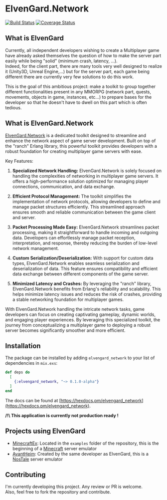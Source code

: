# ElvenGard.Network

<!-- MDOC !-->

[![Build Status](https://github.com/ImNotAVirus/elvengard_network/actions/workflows/elixir.yml/badge.svg?branch=main)](https://github.com/ImNotAVirus/elvengard_network/actions/workflows/elixir.yml)
[![Coverage Status](https://coveralls.io/repos/github/ImNotAVirus/elvengard_network/badge.svg?branch=main)](https://coveralls.io/github/ImNotAVirus/elvengard_network?branch=main)

## What is ElvenGard

Currently, all independent developers wishing to create a Multiplayer game have already asked themselves the question of how to make the server part easily while being "solid" (minimum crash, latency, ...).  
Indeed, for the client part, there are many tools very well designed to realize it (Unity3D, Unreal Engine,...) but for the server part, each game being different there are currently very few solutions to do this work.

This is the goal of this ambitious project: make a toolkit to group together different functionalities present in any MMORPG (network part, quests, movements, objects in game, instances, etc...) to prepare bases for the developer so that he doesn't have to dwell on this part which is often tedious.

## What is ElvenGard.Network

[ElvenGard.Network](https://github.com/ImNotAVirus/elvengard_network) is a dedicated toolkit designed to streamline and enhance the network aspect of game server development. Built on top of the "ranch" Erlang library, this powerful toolkit provides developers with a robust foundation for creating multiplayer game servers with ease.

Key Features:

1. **Specialized Network Handling:** ElvenGard.Network is solely focused on handling the complexities of networking in multiplayer game servers. It offers a high-performance solution optimized for managing player connections, communication, and data exchange.

2. **Efficient Protocol Management:** The toolkit simplifies the implementation of network protocols, allowing developers to define and manage packet structures efficiently. This streamlined approach ensures smooth and reliable communication between the game client and server.

3. **Packet Processing Made Easy:** ElvenGard.Network streamlines packet processing, making it straightforward to handle incoming and outgoing data. Developers can effortlessly manage packet reception, interpretation, and response, thereby reducing the burden of low-level network management.

4. **Custom Serialization/Deserialization:** With support for custom data types, ElvenGard.Network enables seamless serialization and deserialization of data. This feature ensures compatibility and efficient data exchange between different components of the game server.

5. **Minimized Latency and Crashes:** By leveraging the "ranch" library, ElvenGard.Network benefits from Erlang's reliability and scalability. This helps minimize latency issues and reduces the risk of crashes, providing a stable networking foundation for multiplayer games.

With ElvenGard.Network handling the intricate network tasks, game developers can focus on creating captivating gameplay, dynamic worlds, and engaging player experiences. By leveraging this specialized toolkit, the journey from conceptualizing a multiplayer game to deploying a robust server becomes significantly smoother and more efficient.

## Installation

The package can be installed by adding `elvengard_network` to your list of dependencies in `mix.exs`:

```elixir
def deps do
  [
    {:elvengard_network, "~> 0.1.0-alpha"}
  ]
end
```

The docs can be found at [https://hexdocs.pm/elvengard_network](https://hexdocs.pm/elvengard_network).

**/!\ This application is currently not production ready !**

## Projects using ElvenGard

- [MinecraftEx](https://github.com/ImNotAVirus/elvengard_network/tree/main/examples/minecraft_ex): Located in the `examples` folder of the repository, this is the beginning of a [Minecraft](https://www.minecraft.net) server emulator
- [AvantHeim](https://github.com/ImNotAVirus/AvantHeim): Created by the same developer as ElvenGard, this is a [NosTale](https://gameforge.com/en-US/play/nostale) server emulator

## Contributing

I'm currently developing this project. Any review or PR is welcome.  
Also, feel free to fork the repository and contribute.
